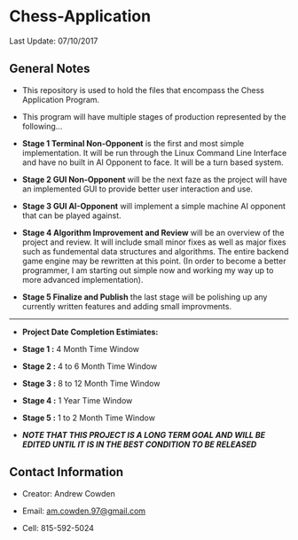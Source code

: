 # Chess-Application
Last Update: 07/10/2017

## General Notes

* This repository is used to hold the files that encompass the Chess Application Program.

* This program will have multiple stages of production represented by the following... 
* __Stage 1 Terminal Non-Opponent__ is the first and most simple implementation. It will be run through the Linux Command Line Interface and have no built in AI Opponent to face. It will be a turn based system. 
* __Stage 2 GUI Non-Opponent__ will be the next faze as the project will have an implemented GUI to provide better user interaction and use. 
* __Stage 3 GUI AI-Opponent__ will implement a simple machine AI opponent that can be played against. 
* __Stage 4 Algorithm Improvement and Review__ will be an overview of the project and review. It will include small minor fixes as well as major fixes such as fundemental data structures and algorithms. The entire backend game engine may be rewritten at this point. (In order to become a better programmer, I am starting out simple now and working my way up to more advanced implementation). 
* __Stage 5 Finalize and Publish__ the last stage will be polishing up any currently written features and adding small improvments.  

---

* __Project Date Completion Estimiates:__
* __Stage 1 :__ 4 Month Time Window
* __Stage 2 :__ 4 to 6 Month Time Window
* __Stage 3 :__ 8 to 12 Month Time Window
* __Stage 4 :__ 1 Year Time Window
* __Stage 5 :__ 1 to 2 Month Time Window
    
 * ***NOTE THAT THIS PROJECT IS A LONG TERM GOAL AND WILL BE EDITED UNTIL IT IS IN THE BEST CONDITION TO BE RELEASED***

## Contact Information

* Creator: Andrew Cowden

* Email: am.cowden.97@gmail.com

* Cell: 815-592-5024

